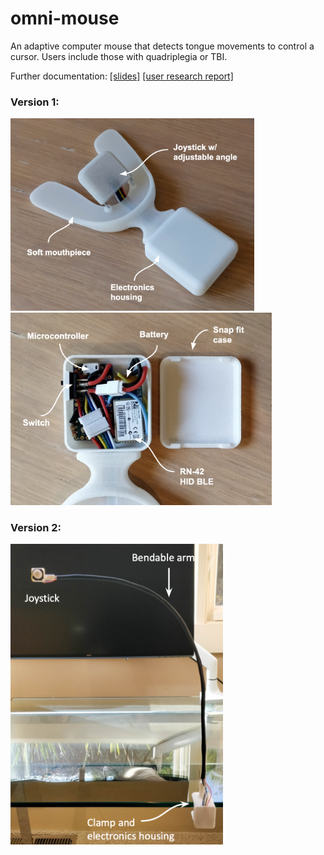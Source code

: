 # omni-mouse
An adaptive computer mouse that detects tongue movements to control a cursor. Users include those with quadriplegia or TBI.


Further documentation: [[slides]](https://docs.google.com/presentation/d/1gqfWp77rRQ_fnIK2S10crAoqV5gvX4WOMWYWn-EFgvU/edit?usp=sharing) [[user research report]](https://docs.google.com/document/d/1HK3PQHsJ8Ys6pttRrG1V9VscqA7xPYf28z5V0fU0UI0/edit?usp=sharing)

### Version 1:

<img src="v1/images/mouthpiece.png" width = "390"> <img src="v1/images/electronics.png" width = "418">

### Version 2:

<img src="v2/images/omni_v2.png" width = "340">
